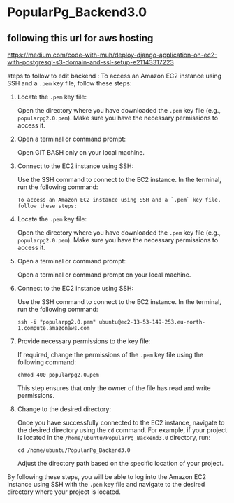 # PopularPg_Backend3.0

## following this url for aws hosting 
https://medium.com/code-with-muh/deploy-django-application-on-ec2-with-postgresql-s3-domain-and-ssl-setup-e21143317223


steps to follow to edit backend :
To access an Amazon EC2 instance using SSH and a `.pem` key file, follow these steps:

1. Locate the `.pem` key file:
   
   Open the directory where you have downloaded the `.pem` key file (e.g., `popularpg2.0.pem`). Make sure you have the necessary permissions to access it.

2. Open a terminal or command prompt:
   
   Open GIT BASH only on your local machine.

3. Connect to the EC2 instance using SSH:
   
   Use the SSH command to connect to the EC2 instance. In the terminal, run the following command:

   ```shell
   To access an Amazon EC2 instance using SSH and a `.pem` key file, follow these steps:

1. Locate the `.pem` key file:
   
   Open the directory where you have downloaded the `.pem` key file (e.g., `popularpg2.0.pem`). Make sure you have the necessary permissions to access it.

2. Open a terminal or command prompt:
   
   Open a terminal or command prompt on your local machine.

3. Connect to the EC2 instance using SSH:
   
   Use the SSH command to connect to the EC2 instance. In the terminal, run the following command:

   ```shell
   ssh -i "popularpg2.0.pem" ubuntu@ec2-13-53-149-253.eu-north-1.compute.amazonaws.com
   ```

4. Provide necessary permissions to the key file:
   
   If required, change the permissions of the `.pem` key file using the following command:

   ```shell
   chmod 400 popularpg2.0.pem
   ```

   This step ensures that only the owner of the file has read and write permissions.

5. Change to the desired directory:
   
   Once you have successfully connected to the EC2 instance, navigate to the desired directory using the `cd` command. For example, if your project is located in the `/home/ubuntu/PopularPg_Backend3.0` directory, run:

   ```shell
   cd /home/ubuntu/PopularPg_Backend3.0
   ```

   Adjust the directory path based on the specific location of your project.

By following these steps, you will be able to log into the Amazon EC2 instance using SSH with the `.pem` key file and navigate to the desired directory where your project is located.
   ```

   
